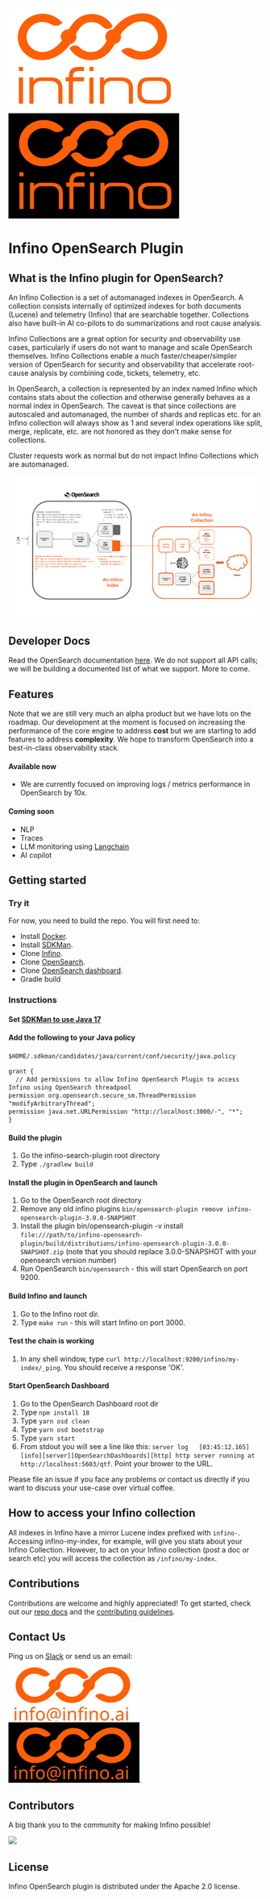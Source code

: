 ![Infino Logo (Light)](docs/images/Infino_logo_light.png#gh-light-mode-only)
![Infino Logo (Dark)](docs/images/Infino_logo_dark.png#gh-dark-mode-only)

# Infino OpenSearch Plugin

## What is the Infino plugin for OpenSearch?

An Infino Collection is a set of automanaged indexes in OpenSearch.  A collection consists internally of optimized indexes for both documents (Lucene) and telemetry (Infino) that are searchable together. Collections also have built-in AI co-pilots to do summarizations and root cause analysis.

Infino Collections are a great option for security and observability use cases, particularly if users do not want to manage and scale OpenSearch themselves. Infino Collections enable a much faster/cheaper/simpler version of OpenSearch for security and observability that accelerate root-cause analysis by combining code, tickets, telemetry, etc. 

In OpenSearch, a collection is represented by an index named Infino which contains stats about the collection and otherwise generally behaves as a normal index in OpenSearch. The caveat is that since collections are autoscaled and automanaged, the number of shards and replicas etc. for an Infino collection will always show as 1 and several index operations like split, merge, replicate, etc. are not honored as they don’t make sense for collections. 

Cluster requests work as normal but do not impact Infino Collections which are automanaged.

![Architecture (Light)](docs/images/Infino_Architecture.png)

## Developer Docs
Read the OpenSearch documentation [here](https://opensearch.org/docs/latest/api-reference/search/). We do not support all API calls; we will be building a documented list of what we support. More to come.

## Features
Note that we are still very much an alpha product but we have lots on the roadmap. Our development at the moment is focused on increasing the performance of the core engine to address **cost** but we are starting to add features to address **complexity**. We hope to transform OpenSearch into a best-in-class observability stack.

#### Available now
 - We are currently focused on improving logs / metrics performance in OpenSearch by 10x.

#### Coming soon
- NLP
- Traces
- LLM monitoring using [Langchain](https://github.com/langchain-ai/langchain)
- AI copilot

## Getting started

### Try it
For now, you need to build the repo. You will first need to:

- Install [Docker](https://docs.docker.com/engine/install/).
- Install [SDKMan](hhttps://sdkman.io/).
- Clone [Infino](https://github.com/infinohq/infino).
- Clone [OpenSearch](https://github.com/opensearch-project/OpenSearch).
- Clone [OpenSearch dashboard](https://github.com/opensearch-project/OpenSearch-Dashboards).
- Gradle build


### Instructions
#### Set [SDKMan to use Java 17](https://sdkman.io/usage)
#### Add the following to your Java policy
`$HOME/.sdkman/candidates/java/current/conf/security/java.policy`
```
grant {
  // Add permissions to allow Infino OpenSearch Plugin to access Infino using OpenSearch threadpool
permission org.opensearch.secure_sm.ThreadPermission "modifyArbitraryThread";
permission java.net.URLPermission "http://localhost:3000/-", "*";
}
```
#### Build the plugin
1. Go the infino-search-plugin root directory
2. Type ``./gradlew build``
#### Install the plugin in OpenSearch and launch
1. Go to the OpenSearch root directory
2. Remove any old infino plugins `bin/opensearch-plugin remove infino-opensearch-plugin-3.0.0-SNAPSHOT`
2. Install the plugin bin/opensearch-plugin -v install `file:///path/to/infino-opensearch-plugin/build/distributions/infino-opensearch-plugin-3.0.0-SNAPSHOT.zip` (note that you should replace 3.0.0-SNAPSHOT with your opensearch version number)
3. Run OpenSearch `bin/opensearch` - this will start OpenSearch on port 9200.

#### Build Infino and launch
1. Go to the Infino root dir.
2. Type `make run` - this will start Infino on port 3000.

#### Test the chain is working
1. In any shell window, type `curl http://localhost:9200/infino/my-index/_ping`. You should receive a response 'OK'.
#### Start OpenSearch Dashboard
1. Go to the OpenSearch Dashboard root dir
2. Type `npm install 18`
3. Type `yarn osd clean`
4. Type `yarn osd bootstrap`
5. Type `yarn start`
6. From stdout you will see a line like this: `server log   [03:45:12.165] [info][server][OpenSearchDashboards][http] http server running at http://localhost:5603/qtf`. Point your brower to the URL.


Please file an issue if you face any problems or contact us directly if you want to discuss your use-case over virtual coffee.

## How to access your Infino collection
All indexes in Infino have a mirror Lucene index prefixed with `infino-`. Accessing infino-my-index, for example, will give you stats about your Infino Collection. However, to act on your Infino collection (post a doc or search etc) you will access the collection as `/infino/my-index`.


## Contributions

Contributions are welcome and highly appreciated! To get started, check out our [repo docs](http://infinohq.github.io/infino/doc/infino/index.html) and the [contributing guidelines](CONTRIBUTING.md).

## Contact Us

Ping us on [Slack](https://infinohq.slack.com/join/shared_invite/zt-1tqqc0vsz-jF80cpkGy7aFsALQKggy8g#/shared-invite/email) or send us an email: ![Infino Logo (Light)](docs/images/Infino_email_light.svg#gh-light-mode-only)
![Infino Logo (Dark)](docs/images/Infino_email_dark.svg#gh-dark-mode-only).

## Contributors

A big thank you to the community for making Infino possible!

<a href="https://github.com/infinohq/infino/graphs/contributors">
  <img src="https://contrib.rocks/image?repo=infinohq/infino" />
</a>

## License
Infino OpenSearch plugin is distributed under the Apache 2.0 license.


